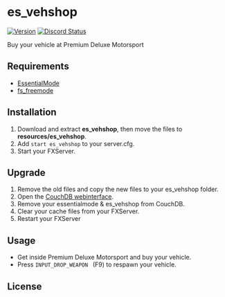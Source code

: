 # es_vehshop
[![Version](https://img.shields.io/badge/Version-1.1-brightgreen.svg)](https://github.com/FiveM-Scripts/es_vehshop)
<a href="https://discord.gg/Cgr5FU6" title="Chat on Discord"><img alt="Discord Status" src="https://discordapp.com/api/guilds/285462938691567627/widget.png"></a>

Buy your vehicle at Premium Deluxe Motorsport

## Requirements
- [EssentialMode](http://essentialmode.com)
- [fs_freemode](https://github.com/FiveM-Scripts/fs_freemode)

## Installation
1. Download and extract **es_vehshop**, then move the files to **resources/es_vehshop**.
2. Add `start es_vehshop` to your server.cfg.
3. Start your FXServer.

## Upgrade
1. Remove the old files and copy the new files to your es_vehshop folder.
2. Open the [CouchDB webinterface](http://127.0.0.1:5984).
3. Remove your essentialmode & es_vehshop from CouchDB.
4. Clear your cache files from your FXServer.
5. Restart your FXServer

## Usage
- Get inside Premium Deluxe Motorsport and buy your vehicle.
- Press `INPUT_DROP_WEAPON ` (F9) to respawn your vehicle.

## License
